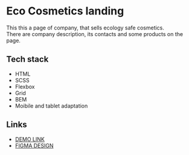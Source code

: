 # Eco Cosmetics landing
This this a page of company, that sells ecology safe cosmetics.  
There are company description, its contacts and some products on the page.
## Tech stack
  - HTML
  - SCSS
  - Flexbox
  - Grid
  - BEM
  - Moibile and tablet adaptation
## Links
  - [DEMO LINK](https://AndruhaMan.github.io/eco-cosmetics-landing/)
  - [FIGMA DESIGN](https://www.figma.com/file/Fz588JKGuPS2Bk21De4KE5/Brand-of-eco-cosmetics-_FE-students?node-id=21779%3A631&mode=dev)
